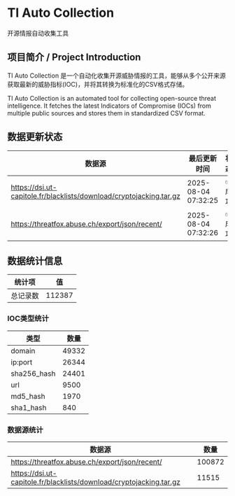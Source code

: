 # TI Auto Collection

 开源情报自动收集工具

## 项目简介 / Project Introduction

TI Auto Collection 是一个自动化收集开源威胁情报的工具，能够从多个公开来源获取最新的威胁指标(IOC)，并将其转换为标准化的CSV格式存储。

TI Auto Collection is an automated tool for collecting open-source threat intelligence. It fetches the latest Indicators of Compromise (IOCs) from multiple public sources and stores them in standardized CSV format.

## 数据更新状态

| 数据源 | 最后更新时间 | 状态 |
|--------|------------|------|
| https://dsi.ut-capitole.fr/blacklists/download/cryptojacking.tar.gz | 2025-08-04 07:32:25 | ✅ 成功 |
| https://threatfox.abuse.ch/export/json/recent/ | 2025-08-04 07:32:26 | ✅ 成功 |



































































































































## 数据统计信息

| 统计项 | 值 |
|--------|----|
| 总记录数 | 112387 |

### IOC类型统计

| 类型 | 数量 |
|------|------|
| domain | 49332 |
| ip:port | 26344 |
| sha256_hash | 24401 |
| url | 9500 |
| md5_hash | 1970 |
| sha1_hash | 840 |

### 数据源统计

| 数据源 | 数量 |
|--------|------|
| https://threatfox.abuse.ch/export/json/recent/ | 100872 |
| https://dsi.ut-capitole.fr/blacklists/download/cryptojacking.tar.gz | 11515 |
